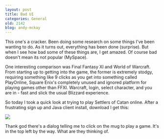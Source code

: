 ```yaml
---
layout: post
title: Bad UI
categories: General
old: 2142
blog: andy-mckay
---
```

<p>This one's a cracker. Been doing some research on some things I've been wanting to do. As it turns out, everything has been done (surprise). But when I see how bad some of these things are, I get amazed. Of course bad doesn't mean its not popular (MySpace).</p>
<p>One interesting comparison was Final Fantasy XI and World of Warcraft. From starting up to getting into the game, the former is extremely stodgy, requiring something like 9 clicks as you get into something called PlayOnline, Square Enix's completely unused and ignored platform for playing games other than FFXI. Warcraft, login, select character, and you are in - fast and slick the usual Blizzard experience.</p>
<p>So today I took a quick look at trying to play Settlers of Catan online. After a frustrating sign up and Java client install, download I get this:</p>
<img src="http://www.agmweb.ca/files/settlers-wtf.png" />
<p>Thank god there's a dialog telling me to click on the mug to play a game. It's in the top left by the way. What are they thinking of.</p>